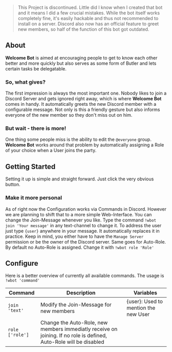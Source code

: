 > This Project is discontinued. Little did I know when I created that bot and it means I did a few crucial mistakes. While the bot itself works completely fine, it's easily hackable and thus not recommended to install on a server. Discord also now has an official feature to greet new members, so half of the function of this bot got outdated.

## About
**Welcome Bot** is aimed at encouraging people to get to know each other better and more quickly but also serves as some form of Butler and lets certain tasks be delegatable.
### So, what gives?
The first impression is always the most important one. Nobody likes to join a Discord Server and gets ignored right away, which is where **Welcome Bot** comes in handy. It automatically greets the new Discord member with a configurable message. Not only is this a friendly gesture but also informs everyone of the new member so they don't miss out on him.
### But wait - there is more!
One thing some people miss is the ability to edit the `@everyone` group. **Welcome Bot** works around that problem by automatically assigning a Role of your choice when a User joins the party.

## Getting Started
Setting it up is simple and straight forward. Just click the very obvious button.
### Make it more personal
As of right now the Configuration works via Commands in Discord. However we are planning to shift that to a more simple Web-Interface.
You can change the Join-Message whenever you like.
Type the command `!wbot join 'Your message'` in any text-channel to change it. To address the user just type `{user}` anywhere in your message. It automatically replaces it in practice. Keep in mind, you either have to have the `Manage Server` permission or be the owner of the Discord server.
Same goes for Auto-Role. By default no Auto-Role is assigned.
Change it with `!wbot role 'Role'`

## Configure
Here is a better overview of currently all available commands. The usage is `!wbot 'command'`

Command | Description | Variables
------- | ----------- | ---------
`join 'text'` |	Modify the Join-Message for new members	| {user}: Used to mention the new User
`role ['role']` |	Change the Auto-Role, new members immediatly receive on joining. If no role is defined, Auto-Role will be disabled |
